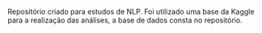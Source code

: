 Repositório criado para estudos de NLP.
Foi utilizado uma base da Kaggle para a realização das análises, a base de dados consta no repositório.
